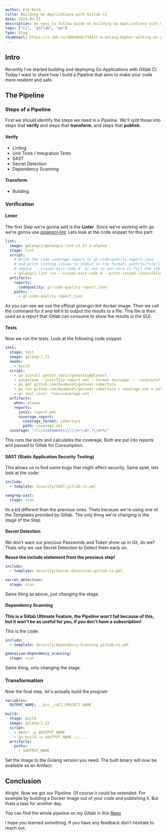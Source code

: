 ```yaml
---
author: Eve Kolb
title: Building Go Applications with Gitlab CI
date: 2024-04-21
description: An easy to follow Guide on building Go Applications with Gitlab CI
tags: ["ci", "gitlab", "go"]
type: blog
thumbnail: https://i.ibb.co/VBkX0m0/734157-A-Golang-Gopher-working-on-a-pipeline-xl-1024-v1-0.png
---
```


## Intro

Recently I've started building and deploying Go Applications with Gitlab CI.
Today I want to share how I build a Pipeline that aims to make your
code more resilient and safe.

## The Pipeline

### Steps of a Pipeline

First we should identify the steps we need in a Pipeline.
We'll split those into steps that **verify** and steps that **transform**,
and steps that **publish**.

#### Verify

- Linting
- Unit Tests / Integration Tests
- SAST
- Secret Detection
- Dependency Scanning

#### Transform

- Building

### Verification

#### Linter

The first Step we're gonna add is the **Linter**.
Since we're working with go we're gonna use [golangci-lint](https://golangci-lint.run/).
Lets look at the code snippet for this part:

```yaml
lint:
  image: golangci/golangci-lint:v1.57.2-alpine
  stage: lint
  script:
    # Write the code coverage report to gl-code-quality-report.json
    # and print linting issues to stdout in the format: path/to/file:line description
    # remove `--issues-exit-code 0` or set to non-zero to fail the job if linting issues are detected
    - golangci-lint run --issues-exit-code 0 --print-issued-lines=false --out-format code-climate:gl-code-quality-report.json,line-number
  artifacts:
    reports:
      codequality: gl-code-quality-report.json
    paths:
      - gl-code-quality-report.json
```

As you can see we use the official golangci-lint docker image.
Then we call the command for it and tell it to output the results to a file.
This file is then used as a report that Gitlab can consume to show the results in the GUI.

#### Tests

Now we run the tests. Look at the following code snippet:

```yaml
test:
  stage: test
  image: golang:1.22
  needs:
    - build
  script:
    - go install gotest.tools/gotestsum@latest
    - gotestsum --junitfile report.xml --format testname -- -coverprofile=coverage.out -covermode count ./...
    - go get github.com/boumenot/gocover-cobertura
    - go run github.com/boumenot/gocover-cobertura < coverage.out > coverage.xml
    - go tool cover -func=coverage.out
  artifacts:
    when: always
    reports:
      junit: report.xml
      coverage_report:
        coverage_format: cobertura
        path: coverage.xml
  coverage: "/\\(statements\\)\\s+\\d+.?\\d+%/"
```

This runs the tests and calculates the coverage.
Both are put into reports and passed to Gitlab for Consumption.

#### SAST (Static Application Security Testing)

This allows us to find some bugs that might affect security.
Same spiel, lets look at the code:

```yaml
include:
  - template: Security/SAST.gitlab-ci.yml

semgrep-sast:
  stage: scan
```

Its a bit different than the previous ones.
Thats because we're using one of the Templates provided by Gitlab.
The only thing we're changing is the stage of the Step.

#### Secret Detection

We don't want our precious Passwords and Token show up in Git, do we?
Thats why we use Secret Detection to Detect them early on.

**Reuse the include statement from the previous step!**

```yaml
include:
  - template: Security/Secret-Detection.gitlab-ci.yml

secret_detection:
  stage: scan
```

Same thing as above, just changing the stage.

#### Dependency Scanning

**This is a Gitlab Ultimate Feature,
the Pipeline won't fail because of this,
but it won't be as useful for you, if you don't have a subscription!**

This is the code:

```yaml
include:
  - template: Security/Dependency-Scanning.gitlab-ci.yml

gemnasium-dependency_scanning:
  stage: scan
```

Same thing, only changing the stage.

### Transformation

Now the final step, let's actually build the program

```yaml
variables:
  OUTPUT_NAME: __bin__/$CI_PROJECT_NAME

build:
  stage: build
  image: golang:1.22
  script:
    - mkdir -p $OUTPUT_NAME
    - go build -o $OUTPUT_NAME ./...
  artifacts:
    paths:
      - $OUTPUT_NAME
```

Set the image to the Golang version you need.
The built binary will now be available as an Artifact.

## Conclusion

Alright. Now we got our Pipeline. Of course it could be extended.
For example by building a Docker Image out of your code and publishing it.
But thats a task for another day.

You can find the whole pipeline on my Gitlab in this
[Repo](https://gitlab.com/thelooter/build-go-with-gitlab-ci/-/blob/main/.gitlab-ci.yml?ref_type=heads)

I hope you learned something. If you have any feedback don't hesitate to reach out.
